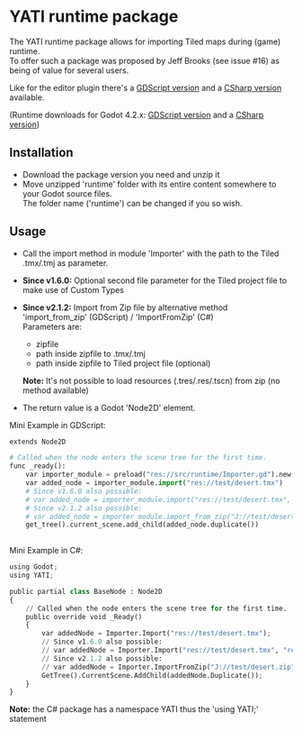 # YATI runtime package

The YATI runtime package allows for importing Tiled maps during (game) runtime.  
To offer such a package was proposed by Jeff Brooks (see issue #16) as being of value for several users.  

Like for the editor plugin there's a [GDScript version](../../releases/download/v2.1.3/runtime-v2.1.3-gdscript.zip) and a [CSharp version](../../releases/download/v2.1.3/runtime-v2.1.3-csharp.zip) available.  

(Runtime downloads for Godot 4.2.x: [GDScript version](../../releases/download/v1.7.1/runtime-v1.7.1-gdscript.zip) and a [CSharp version](../../releases/download/v1.7.1/runtime-v1.7.1-csharp.zip))

## Installation

- Download the package version you need and unzip it
- Move unzipped 'runtime' folder with its entire content somewhere to your Godot source files.  
  The folder name ('runtime') can be changed if you so wish.

## Usage

- Call the import method in module 'Importer' with the path to the Tiled .tmx/.tmj as parameter.
- **Since v1.6.0:** Optional second file parameter for the Tiled project file to make use of Custom Types 
- **Since v2.1.2:** Import from Zip file by alternative method 'import_from_zip' (GDScript) / 'ImportFromZip' (C#)  
Parameters are:
  - zipfile
  - path inside zipfile to .tmx/.tmj
  - path inside zipfile to Tiled project file (optional)    

  **Note:** It's not possible to load resources (.tres/.res/.tscn) from zip (no method available)
- The return value is a Godot 'Node2D' element.

Mini Example in GDScript:

```py
extends Node2D

# Called when the node enters the scene tree for the first time.
func _ready():
    var importer_module = preload("res://src/runtime/Importer.gd").new()
    var added_node = importer_module.import("res://test/desert.tmx")
    # Since v1.6.0 also possible:
    # var added_node = importer_module.import("res://test/desert.tmx", "res://test/desert.tiled-project")
    # Since v2.1.2 also possible:
    # var added_node = importer_module.import_from_zip("J://test/desert.zip", "tmx/desert.tmx", "desert.tiled-project")
    get_tree().current_scene.add_child(added_node.duplicate())
	
```

Mini Example in C#:

```py
using Godot;
using YATI;

public partial class BaseNode : Node2D
{
    // Called when the node enters the scene tree for the first time.
    public override void _Ready()
    {
        var addedNode = Importer.Import("res://test/desert.tmx");
        // Since v1.6.0 also possible:
        // var addedNode = Importer.Import("res://test/desert.tmx", "res://test/desert.tiled-project")
        // Since v2.1.2 also possible:
        // var addedNode = Importer.ImportFromZip("J://test/desert.zip", "tmx/desert.tmx", "desert.tiled-project")
        GetTree().CurrentScene.AddChild(addedNode.Duplicate());
    }
}	
```
**Note:** the C# package has a namespace YATI thus the 'using YATI;' statement
